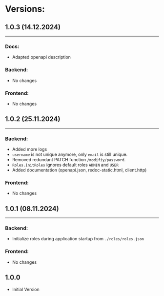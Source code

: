 # Versions:

## 1.0.3 (14.12.2024)

---

### Docs:
- Adapted openapi description

### Backend:
- No changes

### Frontend:
- No changes

## 1.0.2 (25.11.2024)

---

### Backend:

- Added more logs
- ``username`` is not unique anymore, only ``email`` is still unique.
- Removed redundant PATCH function ``/modifiy/password``.
- ``Roles.initRoles`` ignores default roles ``ADMIN`` and ``USER``
- Added documentation (openapi.json, redoc-static.html, client.http)

### Frontend:
- No changes

## 1.0.1 (08.11.2024)

---

### Backend:

- Initialize roles during application startup from ``./roles/roles.json``

### Frontend:
- No changes

## 1.0.0

- Initial Version
